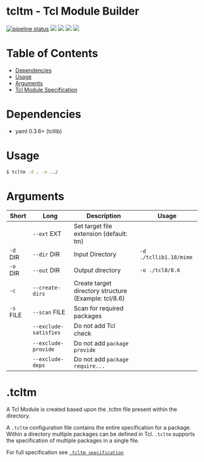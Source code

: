 # tcltm - Tcl Module Builder

[![pipeline status](https://gitlab.timmertech.nl/VANAD/cpm/tcltm/badges/master/pipeline.svg)](https://gitlab.timmertech.nl/VANAD/cpm/tcltm/commits/master)
[![](https://images.microbadger.com/badges/image/datacore/tcltm.svg)](https://microbadger.com/images/datacore/tcltm)
[![](https://images.microbadger.com/badges/version/datacore/tcltm.svg)](https://microbadger.com/images/datacore/tcltm)
[![](https://images.microbadger.com/badges/commit/datacore/tcltm.svg)](https://microbadger.com/images/datacore/tcltm)
[![](https://images.microbadger.com/badges/license/datacore/tcltm.svg)](https://microbadger.com/images/datacore/tcltm)

# Table of Contents
- [Dependencies](#dependencies)
- [Usage](#usage)
- [Arguments](#arguments)
- [Tcl Module Specification](/TM.md)

# Dependencies
- yaml 0.3.6+ (tcllib)

# Usage

```bash
$ tcltm -d . -o ../
```

# Arguments

| Short | Long | Description | Usage |
|-------|------|-------------|-------|
| | ```--ext``` EXT | Set target file extension (default: tm) | |
| ```-d``` DIR | ```--dir``` DIR | Input Directory | ```-d ./tcllib1.18/mime``` |
| ```-o``` DIR | ```--out``` DIR | Output directory | ```-o ./tcl8/8.6```
| ```-c``` | ```--create-dirs``` | Create target directory structure (Example: tcl/8.6) | |
| ```-s``` FILE | ```--scan``` FILE | Scan for required packages |
| | ```--exclude-satisfies``` | Do not add Tcl check | |
| | ```--exclude-provide``` | Do not add ```package provide``` | |
| | ```--exclude-deps``` | Do not add ```package require...``` | |

# .tcltm
A Tcl Module is created based upon the .tcltm file present within the directory.

A ```.tcltm``` configuration file contains the entire specification for a package. Within a directory multiple packages can be defined in Tcl. ```.tcltm``` supports the specification of multiple packages in a single file.

For full specification see [```.tcltm specification```](/TCLTM.md)

